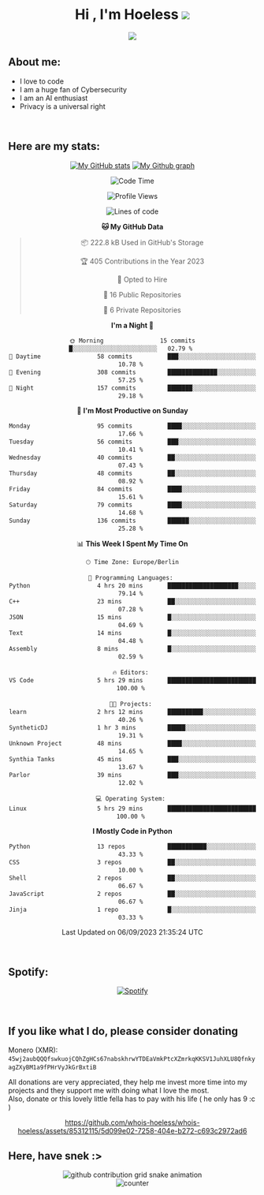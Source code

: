 <h1 align="center">Hi , I'm Hoeless <img src="https://media.giphy.com/media/hvRJCLFzcasrR4ia7z/giphy.gif" width="35"></h1>
<p align="center">
  <a href="https://github.com/whois-hoeless"><img src="https://readme-typing-svg.demolab.com?font=Roboto+Mono&weight=300&size=28&duration=4000&pause=100&color=C109F7&center=true&vCenter=true&width=580&height=127&lines=I'm+a+programmer;I'm+an+AI+enthusiast;I'm+a+big+fan+of+Neural+Networks;I'm+interested+in+Computer+Science;I+love+Cybersecurity;By+the+way+I+use+Arch+%F0%9F%92%80"></a>
</p>

## About me:

- I love to code
- I am a huge fan of Cybersecurity
- I am an AI enthusiast
- Privacy is a universal right

<br>

## Here are my stats:

<div align="center">
    
 [![My GitHub stats](https://github-readme-stats.vercel.app/api?username=whois-hoeless&count_private=true&show_icons=true&theme=radical)](https://github.com/whois-hoeless)
 [![My Github graph](http://github-profile-summary-cards.vercel.app/api/cards/profile-details?username=whois-hoeless&theme=radical)](https://github.com/whois-hoeless)

<!--START_SECTION:waka-->
![Code Time](http://img.shields.io/badge/Code%20Time-127%20hrs%2059%20mins-blue)

![Profile Views](http://img.shields.io/badge/Profile%20Views-13-blue)

![Lines of code](https://img.shields.io/badge/From%20Hello%20World%20I%27ve%20Written-37.1%20thousand%20lines%20of%20code-blue)

**🐱 My GitHub Data** 

> 📦 222.8 kB Used in GitHub's Storage 
 > 
> 🏆 405 Contributions in the Year 2023
 > 
> 💼 Opted to Hire
 > 
> 📜 16 Public Repositories 
 > 
> 🔑 6 Private Repositories 
 > 
**I'm a Night 🦉** 

```text
🌞 Morning                15 commits          █░░░░░░░░░░░░░░░░░░░░░░░░   02.79 % 
🌆 Daytime                58 commits          ███░░░░░░░░░░░░░░░░░░░░░░   10.78 % 
🌃 Evening                308 commits         ██████████████░░░░░░░░░░░   57.25 % 
🌙 Night                  157 commits         ███████░░░░░░░░░░░░░░░░░░   29.18 % 
```
📅 **I'm Most Productive on Sunday** 

```text
Monday                   95 commits          ████░░░░░░░░░░░░░░░░░░░░░   17.66 % 
Tuesday                  56 commits          ███░░░░░░░░░░░░░░░░░░░░░░   10.41 % 
Wednesday                40 commits          ██░░░░░░░░░░░░░░░░░░░░░░░   07.43 % 
Thursday                 48 commits          ██░░░░░░░░░░░░░░░░░░░░░░░   08.92 % 
Friday                   84 commits          ████░░░░░░░░░░░░░░░░░░░░░   15.61 % 
Saturday                 79 commits          ████░░░░░░░░░░░░░░░░░░░░░   14.68 % 
Sunday                   136 commits         ██████░░░░░░░░░░░░░░░░░░░   25.28 % 
```


📊 **This Week I Spent My Time On** 

```text
🕑︎ Time Zone: Europe/Berlin

💬 Programming Languages: 
Python                   4 hrs 20 mins       ████████████████████░░░░░   79.14 % 
C++                      23 mins             ██░░░░░░░░░░░░░░░░░░░░░░░   07.28 % 
JSON                     15 mins             █░░░░░░░░░░░░░░░░░░░░░░░░   04.69 % 
Text                     14 mins             █░░░░░░░░░░░░░░░░░░░░░░░░   04.48 % 
Assembly                 8 mins              █░░░░░░░░░░░░░░░░░░░░░░░░   02.59 % 

🔥 Editors: 
VS Code                  5 hrs 29 mins       █████████████████████████   100.00 % 

🐱‍💻 Projects: 
learn                    2 hrs 12 mins       ██████████░░░░░░░░░░░░░░░   40.26 % 
SyntheticDJ              1 hr 3 mins         █████░░░░░░░░░░░░░░░░░░░░   19.31 % 
Unknown Project          48 mins             ████░░░░░░░░░░░░░░░░░░░░░   14.65 % 
Synthia Tanks            45 mins             ███░░░░░░░░░░░░░░░░░░░░░░   13.67 % 
Parlor                   39 mins             ███░░░░░░░░░░░░░░░░░░░░░░   12.02 % 

💻 Operating System: 
Linux                    5 hrs 29 mins       █████████████████████████   100.00 % 
```

**I Mostly Code in Python** 

```text
Python                   13 repos            ███████████░░░░░░░░░░░░░░   43.33 % 
CSS                      3 repos             ██░░░░░░░░░░░░░░░░░░░░░░░   10.00 % 
Shell                    2 repos             ██░░░░░░░░░░░░░░░░░░░░░░░   06.67 % 
JavaScript               2 repos             ██░░░░░░░░░░░░░░░░░░░░░░░   06.67 % 
Jinja                    1 repo              █░░░░░░░░░░░░░░░░░░░░░░░░   03.33 % 
```




 Last Updated on 06/09/2023 21:35:24 UTC
<!--END_SECTION:waka-->
</div>
<br>

## Spotify:

<div align="center">

[![Spotify](https://whois-hoeless.vercel.app/api/spotify?background_color=0d1117&border_color=090d13)](https://open.spotify.com/user/heanchenhorst)
</div>

<br>

## If you like what I do, please consider donating

Monero (XMR): ```45wj2aubQQQfswkuojCQhZgHCs67nabskhrwYTDEaVmkPtcXZmrkqKKSV1JuhXLU8QfnkyagZXyBM1a9fPHrVyJkGrBxtiB```

All donations are very appreciated, they help me invest more time into my projects and they support me with doing what I love the most.  
Also, donate or this lovely little fella has to pay with his life (  he only has 9 :c  )

<div align="center">


https://github.com/whois-hoeless/whois-hoeless/assets/85312115/5d099e02-7258-404e-b272-c693c2972ad6


</div>

## Here, have snek :>
<div align="center">
<picture>
  <source media="(prefers-color-scheme: dark)" srcset="https://raw.githubusercontent.com/whois-hoeless/whois-hoeless/output/github-contribution-grid-snake-dark.svg">
  <source media="(prefers-color-scheme: light)" srcset="https://raw.githubusercontent.com/whois-hoeless/whois-hoeless/output/github-contribution-grid-snake.svg">
  <img alt="github contribution grid snake animation" src="https://raw.githubusercontent.com/whois-hoeless/whois-hoeless/output/github-contribution-grid-snake.svg">
</div>

<div align="center">
  <img src="https://moe-counter.glitch.me/get/@hoeless_count?theme=rule34" alt="counter" />
</div>
